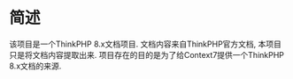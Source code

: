 # 简述
该项目是一个ThinkPHP 8.x文档项目. 文档内容来自ThinkPHP官方文档, 本项目只是将文档内容提取出来.
项目存在的目的是为了给Context7提供一个ThinkPHP 8.x文档的来源.